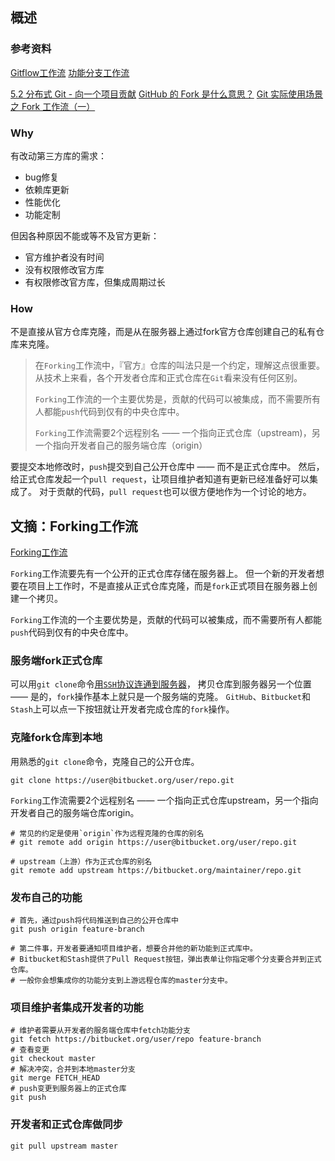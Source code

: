 
## 概述

### 参考资料
[Gitflow工作流](https://github.com/oldratlee/translations/blob/master/git-workflows-and-tutorials/workflow-gitflow.md)
[功能分支工作流](https://github.com/oldratlee/translations/blob/master/git-workflows-and-tutorials/workflow-feature-branch.md)

[5.2 分布式 Git - 向一个项目贡献](https://git-scm.com/book/zh/v2/%E5%88%86%E5%B8%83%E5%BC%8F-Git-%E5%90%91%E4%B8%80%E4%B8%AA%E9%A1%B9%E7%9B%AE%E8%B4%A1%E7%8C%AE)
[GitHub 的 Fork 是什么意思？](https://www.zhihu.com/question/20431718)
[Git 实际使用场景之 Fork 工作流（一）](https://www.bilibili.com/read/cv13888114/)

### Why
有改动第三方库的需求：
- bug修复
- 依赖库更新
- 性能优化
- 功能定制

但因各种原因不能或等不及官方更新：
- 官方维护者没有时间
- 没有权限修改官方库
- 有权限修改官方库，但集成周期过长

### How

不是直接从官方仓库克隆，而是从在服务器上通过fork官方仓库创建自己的私有仓库来克隆。

> 在`Forking`工作流中，『官方』仓库的叫法只是一个约定，理解这点很重要。 从技术上来看，各个开发者仓库和正式仓库在`Git`看来没有任何区别。
> 
> `Forking`工作流的一个主要优势是，贡献的代码可以被集成，而不需要所有人都能`push`代码到仅有的中央仓库中。
> 
> `Forking`工作流需要2个远程别名 —— 一个指向正式仓库（upstream)，另一个指向开发者自己的服务端仓库（origin）

要提交本地修改时，`push`提交到自己公开仓库中 —— 而不是正式仓库中。 然后，给正式仓库发起一个`pull request`，让项目维护者知道有更新已经准备好可以集成了。 对于贡献的代码，`pull request`也可以很方便地作为一个讨论的地方。


## 文摘：Forking工作流

[Forking工作流](https://github.com/oldratlee/translations/blob/master/git-workflows-and-tutorials/workflow-forking.md)

`Forking`工作流要先有一个公开的正式仓库存储在服务器上。 但一个新的开发者想要在项目上工作时，不是直接从正式仓库克隆，而是`fork`正式项目在服务器上创建一个拷贝。

`Forking`工作流的一个主要优势是，贡献的代码可以被集成，而不需要所有人都能`push`代码到仅有的中央仓库中。

### 服务端fork正式仓库

可以用`git clone`命令[用`SSH`协议连通到服务器](https://confluence.atlassian.com/display/BITBUCKET/Set+up+SSH+for+Git)， 拷贝仓库到服务器另一个位置 —— 是的，`fork`操作基本上就只是一个服务端的克隆。 `GitHub`、`Bitbucket`和`Stash`上可以点一下按钮就让开发者完成仓库的`fork`操作。

### 克隆fork仓库到本地

用熟悉的`git clone`命令，克隆自己的公开仓库。
```Shell
git clone https://user@bitbucket.org/user/repo.git
```

`Forking`工作流需要2个远程别名 —— 一个指向正式仓库upstream，另一个指向开发者自己的服务端仓库origin。
```Shell
# 常见的约定是使用`origin`作为远程克隆的仓库的别名
# git remote add origin https://user@bitbucket.org/user/repo.git

# upstream（上游）作为正式仓库的别名
git remote add upstream https://bitbucket.org/maintainer/repo.git
```

### 发布自己的功能
```Shell
# 首先，通过push将代码推送到自己的公开仓库中
git push origin feature-branch

# 第二件事，开发者要通知项目维护者，想要合并他的新功能到正式库中。
# Bitbucket和Stash提供了Pull Request按钮，弹出表单让你指定哪个分支要合并到正式仓库。
# 一般你会想集成你的功能分支到上游远程仓库的master分支中。

```

### 项目维护者集成开发者的功能

```Shell
# 维护者需要从开发者的服务端仓库中fetch功能分支
git fetch https://bitbucket.org/user/repo feature-branch
# 查看变更
git checkout master
# 解决冲突，合并到本地master分支
git merge FETCH_HEAD
# push变更到服务器上的正式仓库
git push
```

### 开发者和正式仓库做同步
```Shell
git pull upstream master
```
